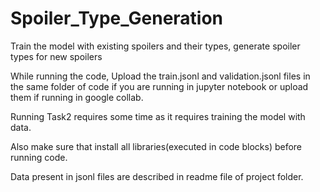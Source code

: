 # Spoiler_Type_Generation
Train the model with existing spoilers and their types, generate spoiler types for new spoilers


While running the code, Upload the train.jsonl and validation.jsonl files in the same folder of code if you are running in jupyter notebook or upload them if running in google collab.

Running Task2 requires some time as it requires training the model with data.

Also make sure that install all libraries(executed in code blocks) before running code.

Data present in jsonl files are described in readme file of project folder.
